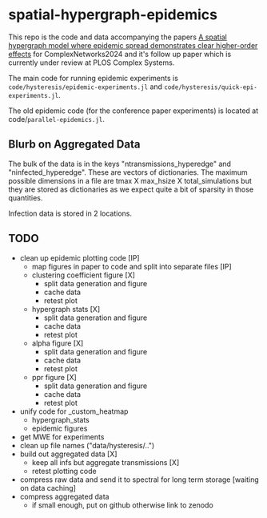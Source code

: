 # spatial-hypergraph-epidemics

This repo is the code and data accompanying the papers [A spatial hypergraph model where epidemic spread demonstrates clear higher-order effects](https://arxiv.org/abs/2410.12688) for ComplexNetworks2024 and it's follow up paper which is currently under review at PLOS Complex Systems. 

The main code for running epidemic experiments is `code/hysteresis/epidemic-experiments.jl` and `code/hysteresis/quick-epi-experiments.jl`.

The old epidemic code (for the conference paper experiments) is located at code/`parallel-epidemics.jl`.

## Blurb on Aggregated Data
The bulk of the data is in the keys "ntransmissions_hyperedge" and "ninfected_hyperedge". These are vectors of dictionaries. The maximum possible dimensions in a file are 
tmax X max_hsize X total_simulations but they are stored as dictionaries as we expect quite a bit of sparsity in those quantities.

Infection data is stored in 2 locations.

## TODO
- clean up epidemic plotting code [IP]
  - map figures in paper to code and split into separate files [IP]
  - clustering coefficient figure [X]
    - split data generation and figure
    - cache data
    - retest plot
  - hypergraph stats [X]
    - split data generation and figure
    - cache data
    - retest plot
  - alpha figure [X]
    - split data generation and figure
    - cache data
    - retest plot
  - ppr figure [X]
    - split data generation and figure
    - cache data
    - retest plot
- unify code for _custom_heatmap
  - hypergraph_stats
  - epidemic figures
- get MWE for experiments 
- clean up file names ("data/hysteresis/..")
- build out aggregated data [X]
  - keep all infs but aggregate transmissions [X]
  - retest plotting code 
- compress raw data and send it to spectral for long term storage [waiting on data caching]
- compress aggregated data
  - if small enough, put on github otherwise link to zenodo

